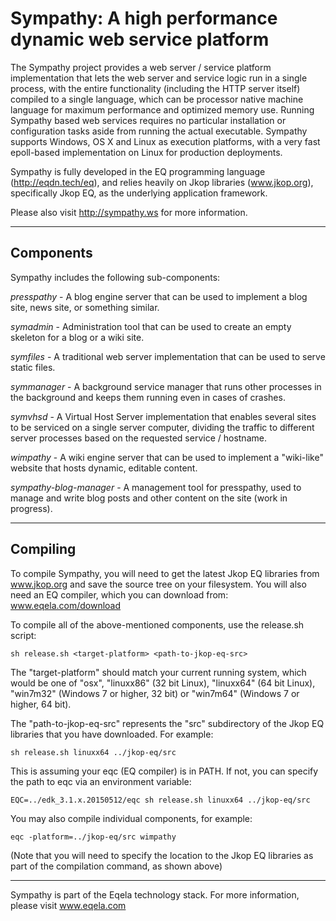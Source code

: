 Sympathy: A high performance dynamic web service platform
=========================================================

The Sympathy project provides a web server / service platform implementation
that lets the web server and service logic run in a single process, with the entire
functionality (including the HTTP server itself) compiled to a single language,
which can be processor native machine language for maximum performance and
optimized memory use. Running Sympathy based web services requires no particular
installation or configuration tasks aside from running the actual executable.
Sympathy supports Windows, OS X and Linux as execution platforms, with a very
fast epoll-based implementation on Linux for production deployments.

Sympathy is fully developed in the EQ programming language (http://eqdn.tech/eq),
and relies heavily on Jkop libraries (www.jkop.org), specifically Jkop EQ, as the
underlying application framework.

Please also visit http://sympathy.ws for more information.

---

Components
----------

Sympathy includes the following sub-components:

*presspathy* - A blog engine server that can be used to implement a blog site,
news site, or something similar.

*symadmin* - Administration tool that can be used to create an empty skeleton
for a blog or a wiki site.

*symfiles* - A traditional web server implementation that can be used to serve
static files.

*symmanager* - A background service manager that runs other processes in the
background and keeps them running even in cases of crashes.

*symvhsd* - A Virtual Host Server implementation that enables several sites to
be serviced on a single server computer, dividing the traffic to different server
processes based on the requested service / hostname.

*wimpathy* - A wiki engine server that can be used to implement a "wiki-like"
website that hosts dynamic, editable content.

*sympathy-blog-manager* - A management tool for presspathy, used to manage
and write blog posts and other content on the site (work in progress).

---

Compiling
---------

To compile Sympathy, you will need to get the latest Jkop EQ libraries from
www.jkop.org and save the source tree on your filesystem. You will also need
an EQ compiler, which you can download from: www.eqela.com/download

To compile all of the above-mentioned components, use the release.sh script:

```
sh release.sh <target-platform> <path-to-jkop-eq-src>
```

The "target-platform" should match your current running system, which would
be one of "osx", "linuxx86" (32 bit Linux), "linuxx64" (64 bit Linux),
"win7m32" (Windows 7 or higher, 32 bit) or "win7m64" (Windows 7 or higher, 64 bit).

The "path-to-jkop-eq-src" represents the "src" subdirectory of the Jkop EQ
libraries that you have downloaded. For example:

```
sh release.sh linuxx64 ../jkop-eq/src 
```

This is assuming your eqc (EQ compiler) is in PATH. If not, you can specify the
path to eqc via an environment variable:

```
EQC=../edk_3.1.x.20150512/eqc sh release.sh linuxx64 ../jkop-eq/src
```

You may also compile individual components, for example:

```
eqc -platform=../jkop-eq/src wimpathy
```

(Note that you will need to specify the location to the Jkop EQ libraries
as part of the compilation command, as shown above)

---

Sympathy is part of the Eqela technology stack. For more information, please
visit www.eqela.com
